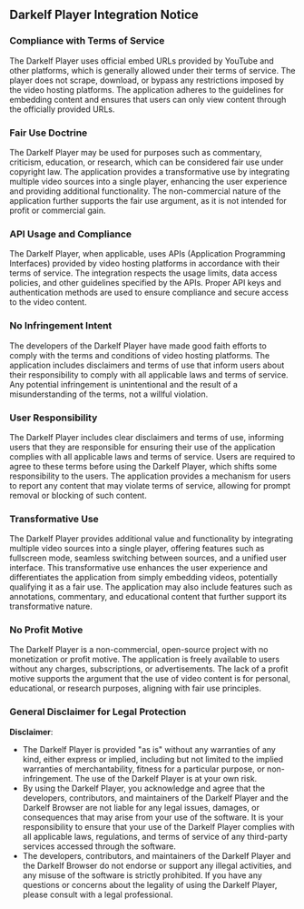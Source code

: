 ## Darkelf Player Integration Notice

### Compliance with Terms of Service

The Darkelf Player uses official embed URLs provided by YouTube and other platforms, which is generally allowed under their terms of service. The player does not scrape, download, or bypass any restrictions imposed by the video hosting platforms. The application adheres to the guidelines for embedding content and ensures that users can only view content through the officially provided URLs.

### Fair Use Doctrine

The Darkelf Player may be used for purposes such as commentary, criticism, education, or research, which can be considered fair use under copyright law. The application provides a transformative use by integrating multiple video sources into a single player, enhancing the user experience and providing additional functionality. The non-commercial nature of the application further supports the fair use argument, as it is not intended for profit or commercial gain.

### API Usage and Compliance

The Darkelf Player, when applicable, uses APIs (Application Programming Interfaces) provided by video hosting platforms in accordance with their terms of service. The integration respects the usage limits, data access policies, and other guidelines specified by the APIs. Proper API keys and authentication methods are used to ensure compliance and secure access to the video content.

### No Infringement Intent

The developers of the Darkelf Player have made good faith efforts to comply with the terms and conditions of video hosting platforms. The application includes disclaimers and terms of use that inform users about their responsibility to comply with all applicable laws and terms of service. Any potential infringement is unintentional and the result of a misunderstanding of the terms, not a willful violation.

### User Responsibility

The Darkelf Player includes clear disclaimers and terms of use, informing users that they are responsible for ensuring their use of the application complies with all applicable laws and terms of service. Users are required to agree to these terms before using the Darkelf Player, which shifts some responsibility to the users. The application provides a mechanism for users to report any content that may violate terms of service, allowing for prompt removal or blocking of such content.

### Transformative Use

The Darkelf Player provides additional value and functionality by integrating multiple video sources into a single player, offering features such as fullscreen mode, seamless switching between sources, and a unified user interface. This transformative use enhances the user experience and differentiates the application from simply embedding videos, potentially qualifying it as a fair use. The application may also include features such as annotations, commentary, and educational content that further support its transformative nature.

### No Profit Motive

The Darkelf Player is a non-commercial, open-source project with no monetization or profit motive. The application is freely available to users without any charges, subscriptions, or advertisements. The lack of a profit motive supports the argument that the use of video content is for personal, educational, or research purposes, aligning with fair use principles.

### General Disclaimer for Legal Protection

**Disclaimer**:
- The Darkelf Player is provided "as is" without any warranties of any kind, either express or implied, including but not limited to the implied warranties of merchantability, fitness for a particular purpose, or non-infringement. The use of the Darkelf Player is at your own risk.
- By using the Darkelf Player, you acknowledge and agree that the developers, contributors, and maintainers of the Darkelf Player and the Darkelf Browser are not liable for any legal issues, damages, or consequences that may arise from your use of the software. It is your responsibility to ensure that your use of the Darkelf Player complies with all applicable laws, regulations, and terms of service of any third-party services accessed through the software.
- The developers, contributors, and maintainers of the Darkelf Player and the Darkelf Browser do not endorse or support any illegal activities, and any misuse of the software is strictly prohibited. If you have any questions or concerns about the legality of using the Darkelf Player, please consult with a legal professional.
